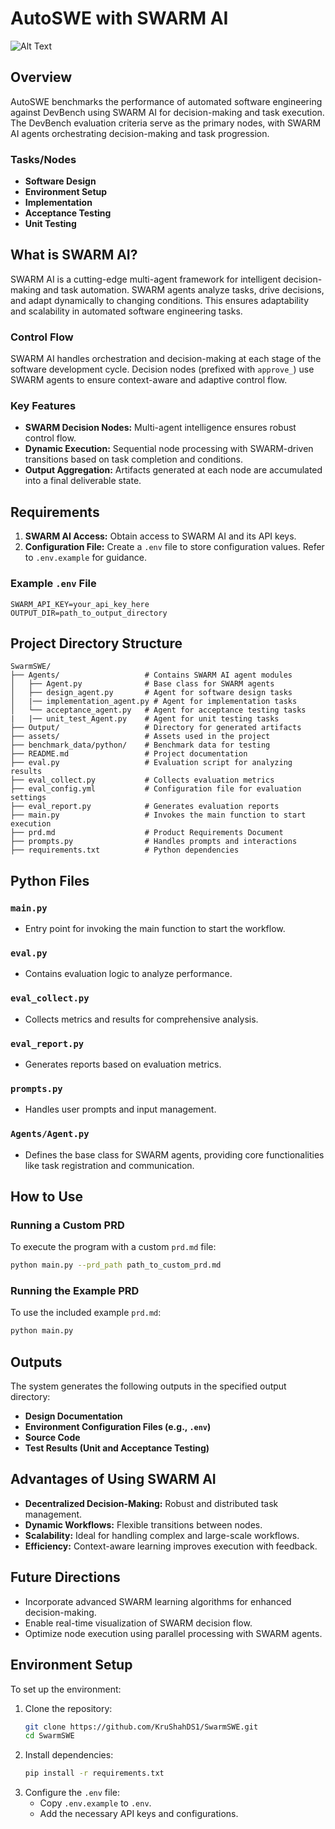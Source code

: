 # AutoSWE with SWARM AI


![Alt Text](C:\SwarmSWE\assets\Devbench_workflow.png "Devbench workflow")





## Overview
AutoSWE benchmarks the performance of automated software engineering against DevBench using SWARM AI for decision-making and task execution. The DevBench evaluation criteria serve as the primary nodes, with SWARM AI agents orchestrating decision-making and task progression.

### Tasks/Nodes
- **Software Design**
- **Environment Setup**
- **Implementation**
- **Acceptance Testing**
- **Unit Testing**

## What is SWARM AI?
SWARM AI is a cutting-edge multi-agent framework for intelligent decision-making and task automation. SWARM agents analyze tasks, drive decisions, and adapt dynamically to changing conditions. This ensures adaptability and scalability in automated software engineering tasks.

### Control Flow
SWARM AI handles orchestration and decision-making at each stage of the software development cycle. Decision nodes (prefixed with `approve_`) use SWARM agents to ensure context-aware and adaptive control flow.

### Key Features
- **SWARM Decision Nodes:** Multi-agent intelligence ensures robust control flow.
- **Dynamic Execution:** Sequential node processing with SWARM-driven transitions based on task completion and conditions.
- **Output Aggregation:** Artifacts generated at each node are accumulated into a final deliverable state.

## Requirements

1. **SWARM AI Access:** Obtain access to SWARM AI and its API keys.
2. **Configuration File:** Create a `.env` file to store configuration values. Refer to `.env.example` for guidance.

### Example `.env` File
```plaintext
SWARM_API_KEY=your_api_key_here
OUTPUT_DIR=path_to_output_directory
```

## Project Directory Structure
```plaintext
SwarmSWE/
├── Agents/                   # Contains SWARM AI agent modules
│   ├── Agent.py              # Base class for SWARM agents
│   ├── design_agent.py       # Agent for software design tasks
│   |── implementation_agent.py # Agent for implementation tasks  
│   └── acceptance_agent.py   # Agent for acceptance testing tasks
|   |── unit_test_Agent.py    # Agent for unit testing tasks
├── Output/                   # Directory for generated artifacts
├── assets/                   # Assets used in the project
├── benchmark_data/python/    # Benchmark data for testing
├── README.md                 # Project documentation
├── eval.py                   # Evaluation script for analyzing results
├── eval_collect.py           # Collects evaluation metrics
├── eval_config.yml           # Configuration file for evaluation settings
├── eval_report.py            # Generates evaluation reports
├── main.py                   # Invokes the main function to start execution
├── prd.md                    # Product Requirements Document
├── prompts.py                # Handles prompts and interactions
├── requirements.txt          # Python dependencies
```

## Python Files

### `main.py`
- Entry point for invoking the main function to start the workflow.

### `eval.py`
- Contains evaluation logic to analyze performance.

### `eval_collect.py`
- Collects metrics and results for comprehensive analysis.

### `eval_report.py`
- Generates reports based on evaluation metrics.

### `prompts.py`
- Handles user prompts and input management.

### `Agents/Agent.py`
- Defines the base class for SWARM agents, providing core functionalities like task registration and communication.



## How to Use

### Running a Custom PRD
To execute the program with a custom `prd.md` file:
```bash
python main.py --prd_path path_to_custom_prd.md
```

### Running the Example PRD
To use the included example `prd.md`:
```bash
python main.py
```

## Outputs
The system generates the following outputs in the specified output directory:
- **Design Documentation**
- **Environment Configuration Files (e.g., `.env`)**
- **Source Code**
- **Test Results (Unit and Acceptance Testing)**

## Advantages of Using SWARM AI
- **Decentralized Decision-Making:** Robust and distributed task management.
- **Dynamic Workflows:** Flexible transitions between nodes.
- **Scalability:** Ideal for handling complex and large-scale workflows.
- **Efficiency:** Context-aware learning improves execution with feedback.

## Future Directions
- Incorporate advanced SWARM learning algorithms for enhanced decision-making.
- Enable real-time visualization of SWARM decision flow.
- Optimize node execution using parallel processing with SWARM agents.

## Environment Setup
To set up the environment:
1. Clone the repository:
    ```bash
    git clone https://github.com/KruShahDS1/SwarmSWE.git
    cd SwarmSWE
    ```
2. Install dependencies:
    ```bash
    pip install -r requirements.txt
    ```
3. Configure the `.env` file:
    - Copy `.env.example` to `.env`.
    - Add the necessary API keys and configurations.


